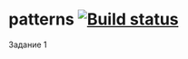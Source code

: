 # patterns [![Build status](https://ci.appveyor.com/api/projects/status/kraccfrniklv0ige?svg=true)](https://ci.appveyor.com/project/saphess/patterns)

Задание 1